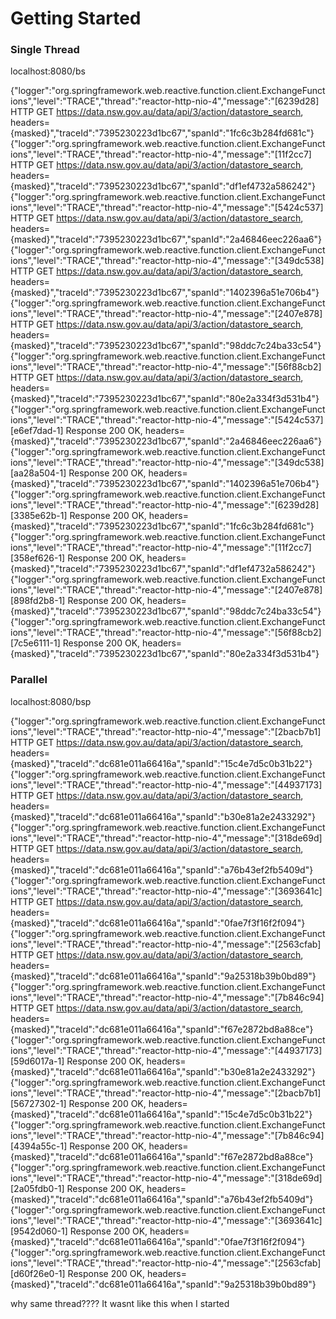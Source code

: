 # Getting Started

### Single Thread
localhost:8080/bs

{"logger":"org.springframework.web.reactive.function.client.ExchangeFunctions","level":"TRACE","thread":"reactor-http-nio-4","message":"[6239d28] HTTP GET https://data.nsw.gov.au/data/api/3/action/datastore_search, headers={masked}","traceId":"7395230223d1bc67","spanId":"1fc6c3b284fd681c"}
{"logger":"org.springframework.web.reactive.function.client.ExchangeFunctions","level":"TRACE","thread":"reactor-http-nio-4","message":"[11f2cc7] HTTP GET https://data.nsw.gov.au/data/api/3/action/datastore_search, headers={masked}","traceId":"7395230223d1bc67","spanId":"df1ef4732a586242"}
{"logger":"org.springframework.web.reactive.function.client.ExchangeFunctions","level":"TRACE","thread":"reactor-http-nio-4","message":"[5424c537] HTTP GET https://data.nsw.gov.au/data/api/3/action/datastore_search, headers={masked}","traceId":"7395230223d1bc67","spanId":"2a46846eec226aa6"}
{"logger":"org.springframework.web.reactive.function.client.ExchangeFunctions","level":"TRACE","thread":"reactor-http-nio-4","message":"[349dc538] HTTP GET https://data.nsw.gov.au/data/api/3/action/datastore_search, headers={masked}","traceId":"7395230223d1bc67","spanId":"1402396a51e706b4"}
{"logger":"org.springframework.web.reactive.function.client.ExchangeFunctions","level":"TRACE","thread":"reactor-http-nio-4","message":"[2407e878] HTTP GET https://data.nsw.gov.au/data/api/3/action/datastore_search, headers={masked}","traceId":"7395230223d1bc67","spanId":"98ddc7c24ba33c54"}
{"logger":"org.springframework.web.reactive.function.client.ExchangeFunctions","level":"TRACE","thread":"reactor-http-nio-4","message":"[56f88cb2] HTTP GET https://data.nsw.gov.au/data/api/3/action/datastore_search, headers={masked}","traceId":"7395230223d1bc67","spanId":"80e2a334f3d531b4"}
{"logger":"org.springframework.web.reactive.function.client.ExchangeFunctions","level":"TRACE","thread":"reactor-http-nio-4","message":"[5424c537] [e6ef7dad-1] Response 200 OK, headers={masked}","traceId":"7395230223d1bc67","spanId":"2a46846eec226aa6"}
{"logger":"org.springframework.web.reactive.function.client.ExchangeFunctions","level":"TRACE","thread":"reactor-http-nio-4","message":"[349dc538] [aa28a504-1] Response 200 OK, headers={masked}","traceId":"7395230223d1bc67","spanId":"1402396a51e706b4"}
{"logger":"org.springframework.web.reactive.function.client.ExchangeFunctions","level":"TRACE","thread":"reactor-http-nio-4","message":"[6239d28] [3385e62b-1] Response 200 OK, headers={masked}","traceId":"7395230223d1bc67","spanId":"1fc6c3b284fd681c"}
{"logger":"org.springframework.web.reactive.function.client.ExchangeFunctions","level":"TRACE","thread":"reactor-http-nio-4","message":"[11f2cc7] [358ef626-1] Response 200 OK, headers={masked}","traceId":"7395230223d1bc67","spanId":"df1ef4732a586242"}
{"logger":"org.springframework.web.reactive.function.client.ExchangeFunctions","level":"TRACE","thread":"reactor-http-nio-4","message":"[2407e878] [898fd2b8-1] Response 200 OK, headers={masked}","traceId":"7395230223d1bc67","spanId":"98ddc7c24ba33c54"}
{"logger":"org.springframework.web.reactive.function.client.ExchangeFunctions","level":"TRACE","thread":"reactor-http-nio-4","message":"[56f88cb2] [7c5e6111-1] Response 200 OK, headers={masked}","traceId":"7395230223d1bc67","spanId":"80e2a334f3d531b4"}





### Parallel
localhost:8080/bsp


{"logger":"org.springframework.web.reactive.function.client.ExchangeFunctions","level":"TRACE","thread":"reactor-http-nio-4","message":"[2bacb7b1] HTTP GET https://data.nsw.gov.au/data/api/3/action/datastore_search, headers={masked}","traceId":"dc681e011a66416a","spanId":"15c4e7d5c0b31b22"}
{"logger":"org.springframework.web.reactive.function.client.ExchangeFunctions","level":"TRACE","thread":"reactor-http-nio-4","message":"[44937173] HTTP GET https://data.nsw.gov.au/data/api/3/action/datastore_search, headers={masked}","traceId":"dc681e011a66416a","spanId":"b30e81a2e2433292"}
{"logger":"org.springframework.web.reactive.function.client.ExchangeFunctions","level":"TRACE","thread":"reactor-http-nio-4","message":"[318de69d] HTTP GET https://data.nsw.gov.au/data/api/3/action/datastore_search, headers={masked}","traceId":"dc681e011a66416a","spanId":"a76b43ef2fb5409d"}
{"logger":"org.springframework.web.reactive.function.client.ExchangeFunctions","level":"TRACE","thread":"reactor-http-nio-4","message":"[3693641c] HTTP GET https://data.nsw.gov.au/data/api/3/action/datastore_search, headers={masked}","traceId":"dc681e011a66416a","spanId":"0fae7f3f16f2f094"}
{"logger":"org.springframework.web.reactive.function.client.ExchangeFunctions","level":"TRACE","thread":"reactor-http-nio-4","message":"[2563cfab] HTTP GET https://data.nsw.gov.au/data/api/3/action/datastore_search, headers={masked}","traceId":"dc681e011a66416a","spanId":"9a25318b39b0bd89"}
{"logger":"org.springframework.web.reactive.function.client.ExchangeFunctions","level":"TRACE","thread":"reactor-http-nio-4","message":"[7b846c94] HTTP GET https://data.nsw.gov.au/data/api/3/action/datastore_search, headers={masked}","traceId":"dc681e011a66416a","spanId":"f67e2872bd8a88ce"}
{"logger":"org.springframework.web.reactive.function.client.ExchangeFunctions","level":"TRACE","thread":"reactor-http-nio-4","message":"[44937173] [59d6017a-1] Response 200 OK, headers={masked}","traceId":"dc681e011a66416a","spanId":"b30e81a2e2433292"}
{"logger":"org.springframework.web.reactive.function.client.ExchangeFunctions","level":"TRACE","thread":"reactor-http-nio-4","message":"[2bacb7b1] [56727302-1] Response 200 OK, headers={masked}","traceId":"dc681e011a66416a","spanId":"15c4e7d5c0b31b22"}
{"logger":"org.springframework.web.reactive.function.client.ExchangeFunctions","level":"TRACE","thread":"reactor-http-nio-4","message":"[7b846c94] [4394a55c-1] Response 200 OK, headers={masked}","traceId":"dc681e011a66416a","spanId":"f67e2872bd8a88ce"}
{"logger":"org.springframework.web.reactive.function.client.ExchangeFunctions","level":"TRACE","thread":"reactor-http-nio-4","message":"[318de69d] [2a05fdb0-1] Response 200 OK, headers={masked}","traceId":"dc681e011a66416a","spanId":"a76b43ef2fb5409d"}
{"logger":"org.springframework.web.reactive.function.client.ExchangeFunctions","level":"TRACE","thread":"reactor-http-nio-4","message":"[3693641c] [9542d060-1] Response 200 OK, headers={masked}","traceId":"dc681e011a66416a","spanId":"0fae7f3f16f2f094"}
{"logger":"org.springframework.web.reactive.function.client.ExchangeFunctions","level":"TRACE","thread":"reactor-http-nio-4","message":"[2563cfab] [d60f26e0-1] Response 200 OK, headers={masked}","traceId":"dc681e011a66416a","spanId":"9a25318b39b0bd89"}

why same thread???? It wasnt like this when I started